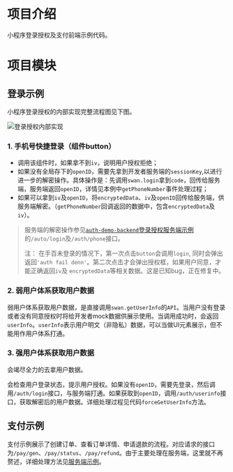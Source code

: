 # 项目介绍

小程序登录授权及支付前端示例代码。

# 项目模块

## 登录示例

小程序登录授权的内部实现完整流程图见下图。

![登录授权内部实现](./login_authorize.png)

###   1. 手机号快捷登录（组件button）

* 调用该组件时，如果拿不到`iv`，说明用户授权拒绝；
* 如果没有全局存下的`openID`，需要先拿到开发者服务端的`sessionKey`,以进行进一步的解密操作。具体操作是：先调用`swan.login`拿到`code`，回传给服务端，服务端返回`openID`，详情见本例中`getPhoneNumber`事件处理过程；
*  如果可以拿到`iv`及`openID`，将`encryptedData`、`iv`及`openID`回传给服务端，供服务端解密。（`getPhoneNumber`回调返回的数据中，包含`encryptedData`及`iv`）。
>   服务端的解密操作参见[`auth-demo-backend`登录授权服务端示例](https://github.com/baidu-smart-app/auth-demo-backend)的`/auto/login`及`/auth/phone`接口。
>
>   注： 在手百未登录的情况下，第一次点击`button`会调用`login`, 同时会弹出返回`'auth fail denn'`。第二次点击才会弹出授权框，如果用户同意，才能正确返回`iv`及
`encryptedData`等相关数据。这是已知bug，正在修复中。

###   2. 弱用户体系获取用户数据

弱用户体系获取用户数据，是直接调用`swan.getUserInfo`的`API`。当用户没有登录或者没有同意授权时将给开发者mock数据供展示使用。当调用成功时，会返回`userInfo`。`userInfo`表示用户明文（非隐私）数据，可以当做UI元素展示，但不能用作用户体系打通。

###   3. 强用户体系获取用户数据

会竭尽全力的去拿用户数据。

会检查用户登录状态，提示用户授权。如果没有`openID`，需要先登录，然后调用`/auth/login`接口，与服务端打通。如果获取到`openID`，调用`/auth/userinfo`接口，获取解密后的用户数据。详细处理过程见代码`forceGetUserInfo`方法。

## 支付示例

支付示例展示了创建订单、查看订单详情、申请退款的流程。对应请求的接口为`/pay/gen`、`/pay/status`、`/pay/refund`。由于主要处理在服务端，这里就不再赘述，详细处理方法见[服务端示例](https://github.com/baidu-smart-app/auth-demo-backend)。
